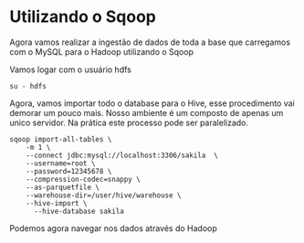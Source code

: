 # Utilizando o Sqoop

Agora vamos realizar a ingestão de dados de toda a base que carregamos com o MySQL para o Hadoop utilizando o Sqoop

Vamos logar com o usuário hdfs
```
su - hdfs
```

Agora, vamos importar todo o database para o Hive, esse procedimento vai demorar um pouco mais. Nosso ambiente é um composto de apenas um unico servidor. Na prática este processo pode ser paralelizado.
```
sqoop import-all-tables \
    -m 1 \
    --connect jdbc:mysql://localhost:3306/sakila  \
    --username=root \
    --password=12345678 \
    --compression-codec=snappy \
    --as-parquetfile \
    --warehouse-dir=/user/hive/warehouse \
    --hive-import \
	  --hive-database sakila
```

Podemos agora navegar nos dados através do Hadoop
